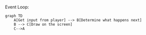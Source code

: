 
Event Loop:
```mermaid
graph TD
    A[Get input from player] --> B[Determine what happens next]
    B --> C[Draw on the screen]
    C-->A
```
